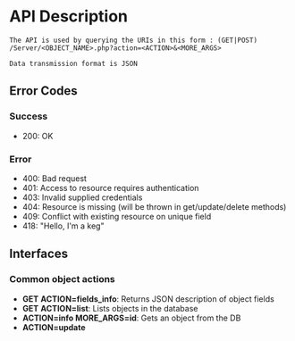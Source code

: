 # API Description

	The API is used by querying the URIs in this form : (GET|POST) /Server/<OBJECT_NAME>.php?action=<ACTION>&<MORE_ARGS>

	Data transmission format is JSON

## Error Codes

### Success
- 200: OK

### Error
- 400: Bad request
- 401: Access to resource requires authentication
- 403: Invalid supplied credentials
- 404: Resource is missing (will be thrown in get/update/delete methods)
- 409: Conflict with existing resource on unique field
- 418: "Hello, I'm a keg"

## Interfaces

### Common object actions

- __GET__ **ACTION=fields_info**: Returns JSON description of object fields
- __GET__ **ACTION=list**: Lists objects in the database
- **ACTION=info MORE_ARGS=id**: Gets an object from the DB
- **ACTION=update**
